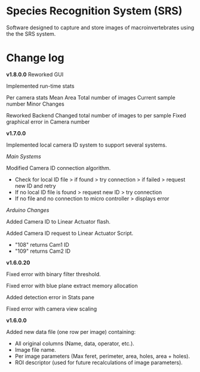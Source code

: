 # Species Recognition System (SRS)

Software designed to capture and store images of macroinvertebrates using the the SRS system.


# Change log

**v1.8.0.0**
Reworked GUI

Implemented run-time stats

Per camera stats
Mean Area
Total number of images
Current sample number
Minor Changes

Reworked Backend
Changed total number of images to per sample
Fixed graphical error in Camera number

**v1.7.0.0**

Implemented local camera ID system to support several systems.

*Main Systems*

Modified Camera ID connection algorithm. 
- Check for local ID file > if found > try connection > if failed > request new ID and retry
- If no local ID file is found > request new ID > try connection
- If no file and no connection to micro controller > displays error

*Arduino Changes*

Added Camera ID to Linear Actuator flash.

Added Camera ID request to Linear Actuator Script.
- "108" returns Cam1 ID
- "109" returns Cam2 ID


**v1.6.0.20**

Fixed error with binary filter threshold.

Fixed error with blue plane extract memory allocation

Added detection error in Stats pane

Fixed error with camera view scaling


**v1.6.0.0**

Added new data file (one row per image) containing:
- All original columns (Name, data, operator, etc.).
- Image file name.
- Per image parameters (Max feret, perimeter, area, holes, area + holes).
- ROI descriptor (used for future recalculations of image parameters).


